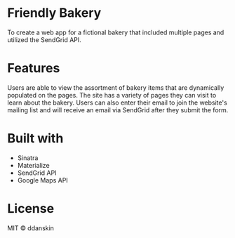 # Friendly Bakery
To create a web app for a fictional bakery that included multiple pages and utilized the SendGrid API.

# Features
Users are able to view the assortment of bakery items that are dynamically populated on the pages. The site has a variety of pages they can visit to learn about the bakery. Users can also enter their email to join the website's mailing list and will receive an email via SendGrid after they submit the form.

# Built with
* Sinatra
* Materialize
* SendGrid API
* Google Maps API

# License
MIT &copy; ddanskin
